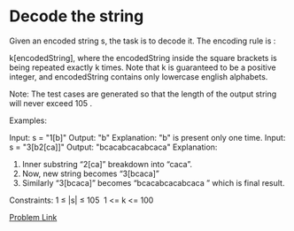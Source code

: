 # Decode the string

Given an encoded string s, the task is to decode it. The encoding rule is :

k[encodedString], where the encodedString inside the square brackets is being repeated exactly k times. Note that k is guaranteed to be a positive integer, and encodedString contains only lowercase english alphabets.


Note: The test cases are generated so that the length of the output string will never exceed 105 .

Examples:

Input: s = "1[b]"
Output: "b"
Explanation: "b" is present only one time.
Input: s = "3[b2[ca]]"
Output: "bcacabcacabcaca"
Explanation:
1. Inner substring “2[ca]” breakdown into “caca”.
2. Now, new string becomes “3[bcaca]”
3. Similarly “3[bcaca]” becomes “bcacabcacabcaca ” which is final result.

Constraints:
1 ≤ |s| ≤ 105 
1 <= k <= 100

[Problem Link](https://www.geeksforgeeks.org/problems/decode-the-string2444/1)